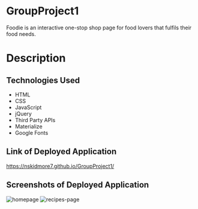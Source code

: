 # GroupProject1

Foodie is an interactive one-stop shop page for food lovers that fulfils their food needs. 

# Description



## Technologies Used

* HTML
* CSS
* JavaScript
* jQuery
* Third Party APIs
* Materialize
* Google Fonts

## Link of Deployed Application

https://nskidmore7.github.io/GroupProject1/

## Screenshots of Deployed Application

![homepage](https://user-images.githubusercontent.com/78191579/136261645-e2c402fc-f057-4019-a512-ea909174950d.JPG)
![recipes-page](https://user-images.githubusercontent.com/78191579/136261663-04ae4205-7180-46d5-a5d2-9df046291313.JPG)



